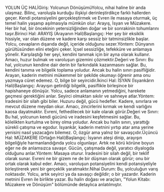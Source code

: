 YOLUN ÜÇ HALİGiriş: Yolcunun DönüşümüYolcu, nihai haline bir anda ulaşmaz. Bilinç, varoluşla kurduğu ilişkiyi derinleştirdikçe farklı hallerden geçer. Kendi potansiyelini gerçekleştirmek ve Evren ile masaya oturmak, üç temel halin yaşanıp aşılmasıyla mümkün olur: Arayış, İsyan ve Müzakere. Her bir hal, bir öncekinin yetersizliğinden doğar ve bir sonrakinin tohumlarını taşır.Birinci Hal: ARAYIŞ (Arayanın Hali)Başlangıç: Her şey bir eksiklik hissiyle, var olan düzene ve kadere karşı sessiz bir tatminsizlikle başlar. Yolcu, cevapların dışarıda değil, içeride olduğunu sezer.Yöntem: Dünyanın gürültüsünden elini eteğini çeker. İçsel sessizliğe, tefekküre ve anlamaya yönelir. Karşılaştığı her şeyi, kendini tanımak için bir ayna olarak kullanır. Amacı, huzur bulmak ve varoluşun gizemini çözmektir.Değeri ve Sınırı: Bu hal, yolcunun kendine dair derin bir farkındalık kazanmasını sağlar. Bu, kendini tanıma ve bilgelik toplama yoludur. Ancak bu halin sınırı pasifliğidir. Arayan, kaderin metnini mükemmel bir şekilde okumayı öğrenir ama onu yazmaya cüret edemez. O, bilge bir seyircidir.İkinci Hal: İSYAN (İsyankârın Hali)Başlangıç: Arayışın getirdiği bilgelik, pasiflikle birleşince bir hapishaneye dönüşür. Yolcu, sadece anlamanın yetmediğini, harekete geçmesi gerektiğini anlar. Seyirci olmaktan sıkılır ve sahneye atlar.Yöntem: İradesini bir silah gibi biler. Huzuru değil, gücü hedefler. Kadere, sınırlara ve mevcut düzene meydan okur. Amacı, zincirlerini kırmak ve kendi varlığını kaosa dayatmaktır. Evreni, fethedilecek bir kale olarak görür.Değeri ve Sınırı: Bu hal, yolcunun kendi gücünü ve iradesini keşfetmesini sağlar. Bu, kölelikten kurtulma ve birey olma yoludur. Ancak bu halin sınırı, yarattığı sürekli çatışma ve egodur. İsyankâr, kaderin metnini yırtıp atar ama yerine yenisini nasıl yazacağını bilemez. O, özgür ama yalnız bir savaşçıdır.Üçüncü Hal: MÜZAKERE (Ortağın Hali)Başlangıç: İsyanın ateşi dinip, arayışın bilgeliğiyle harmanlandığında yolcu olgunlaşır. Artık ne körü körüne boyun eğer ne de anlamsızca savaşır. Gücün, çatışmada değil, yaratıcı diyalogda olduğunu anlar.Yöntem: Masaya oturur. İradesini bir silah değil, bir teklif olarak sunar. Evreni ne bir gizem ne de bir düşman olarak görür; onu bir ortak olarak kabul eder. Amacı, varoluşun potansiyelini kendi potansiyeliyle birleştirerek yeni bir gerçeklik yaratmaktır.Nihai Durum: Bu, yolculuğun varış noktasıdır. Yolcu, artık seyirci ya da savaşçı değildir; o bir yazardır. Kaderin metnini Evren ile birlikte yazar. Bu halin doğası ve araçları, "Yolun Kitabı: Müzakere ve Dönüşüm" bölümünde detaylıca anlatılmıştır.
